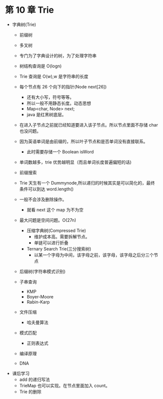 # 第 10 章 Trie

- 字典树(Trie)

  - 前缀树
  - 多叉树
  - 专门为了字典设计的树，为了处理字符串
  - 树结构查询是 O(logn)
  - Trie 查询是 O(w),w 是字符串的长度
  - 每个节点有 26 个向下的指针(Node next[26])
    - 还有大小写，符号等等。
    - 所以一般不用静态长度。动态思想
    - Map<char, Node> next;
    - java 是红黑树底层。
  - 在进入子节点之前就已经知道要进入该子节点。所以节点里面不存储 char 也没问题。
  - 因为英语单词是由前缀的，所以叶子节点和是否单词没有直接联系。
    - 此时需要存储一个 Boolean isWord
  - 单词数越多，trie 优势越明显（而且单词长度普遍偏短的话)
  - 前缀搜索
  - Trie 天生有一个 Dummynode,所以递归的时候其实是可以简化的，最终条件可以到达 word.length()

  - 一般不会涉及删除操作。
    - 就看 next 这个 map 为不为空
  - 最大问题是空间问题。O(27n)

    - 压缩字典树(Compressed Trie)
      - 维护成本高。需要拆解节点。
      - 单链可以进行折叠
    - Ternary Search Trie(三分搜索树)
      - 以某一个字母为中间，该字母之前，该字母，该字母之后分三个节点

  - 后缀树(字符串模式识别)

  - 子串查询
    - KMP
    - Boyer-Moore
    - Rabin-Karp
  - 文件压缩
    - 哈夫曼算法
  - 模式匹配
    - 正则表达式
  - 编译原理
  - DNA

* 课后学习
  - add 的递归写法
  - TrieMap 也可以实现。在节点里面加入 count。
  - Trie 的删除
